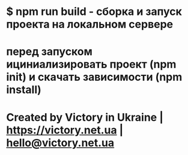 # $ npm run build - сборка и запуск проекта на локальном сервере
# перед запуском ициниализировать проект (npm init) и скачать зависимости (npm install)
# Created by Victory in Ukraine | https://victory.net.ua | hello@victory.net.ua
